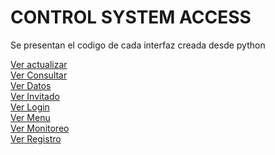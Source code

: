 
<!DOCTYPE html>
<html lang="es">
<head>
<meta charset="UTF-8">
<meta name="viewport" content="width=device-width, initial-scale=1.0">

</head>
<body>

<div class="container">
    <h1>CONTROL SYSTEM ACCESS</h1>
    <p>Se presentan el codigo de cada interfaz creada desde python</p>
    

    
</div>

<a href="/Diseño Nuevo/build/actualizarUserFrame.py/">Ver actualizar </a><br>
<a href="/Diseño Nuevo/build/consultarFrame.py/">Ver Consultar</a><br>
<a href="/Diseño Nuevo/build/datosUserFrame.py/">Ver Datos</a><br>
<a href="/Diseño Nuevo/build/invitadoFrame.py/">Ver Invitado</a><br>
<a href="/Diseño Nuevo/build/loginFrame.py/">Ver Login</a><br>
<a href="/Diseño Nuevo/build/menuFrame.py/">Ver Menu</a><br>
<a href="/Diseño Nuevo/build/monitoreoFrame.py/">Ver Monitoreo</a><br>
<a href="/Diseño Nuevo/build/userRegisterFrame.py/">Ver Registro</a><br>


</body>
</html>
